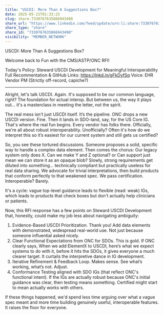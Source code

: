```yaml
---
title: "USCDI: More Than A Suggestions Box?"
date: 2025-05-21T01:33:23
slug: share-7330767635866943490
share_url: "https://www.linkedin.com/feed/update/urn:li:share:7330767635866943490"
share_type: "share"
share_id: "7330767635866943490"
visibility: "MEMBER_NETWORK"
---
```


USCDI: More Than A Suggestions Box?

Welcome back to Fun with the CMS/ASTP/ONC RFI!

Today's Policy: Steward USCDI Development for Meaningful Interoperability
Full Recommentation & GitHub Links: https://lnkd.in/gFkDyfSq
Voice: EHR Vendor PM (Strictly off-record, capiche?)

---

Alright, let's talk USCDI. Again. It's supposed to be our common language, right? The foundation for actual interop. But between us, the way it plays out... it's a masterclass in meeting the letter, not the spirit.

The real mess isn't just USCDI itself. It’s the pipeline. ONC drops a new USCDI version. Fine. Then it lands in SDO-land, say, for the US Core IG. That's where the real fun begins. Every vendor has folks there. Officially, we're all about robust interoperability. Unofficially? Often it's how do we interpret this so it’s easiest for our current system and still gets us certified?

So, you see these tortured discussions. Someone proposes a solid, specific way to handle a complex data element. Then comes the chorus: Our legacy system only does X. Can we make Y and Z optional? or Can support just mean we can store it as an opaque blob? Slowly, strong requirements get diluted into something... technically compliant but practically useless for real data sharing. We advocate for trivial interpretations, then build products that conform perfectly to that weakened spec. We pass certification. Interoperable? Barely.

It's a cycle: vague top-level guidance leads to flexible (read: weak) IGs, which leads to products that check boxes but don't actually help clinicians or patients.

Now, this RFI response has a few points on Steward USCDI Development that, honestly, could make my job less about navigating ambiguity:

1. Evidence-Based USCDI Prioritization. Thank you! Add data elements with demonstrated, widespread real-world use. Not just because someone influential asked nicely.
2. Clear Functional Expectations from ONC for SDOs. This is gold. If ONC clearly says, When we add ElementX to USCDI, here’s what we expect systems to do with it, before it hits the SDOs, it gives everyone a much clearer target. It curtails the interpretive dance in IG development.
3. Iterative Refinement & Feedback Loop. Makes sense. See what’s working, what’s not. Adjust.
4. Conformance Testing aligned with SDO IGs (that reflect ONC's functional intent). If the IGs are actually robust because ONC's initial guidance was clear, then testing means something. Certified might start to mean actually works with others.

If these things happened, we'd spend less time arguing over what a vague spec meant and more time building genuinely useful, interoperable features. It raises the floor for everyone.
